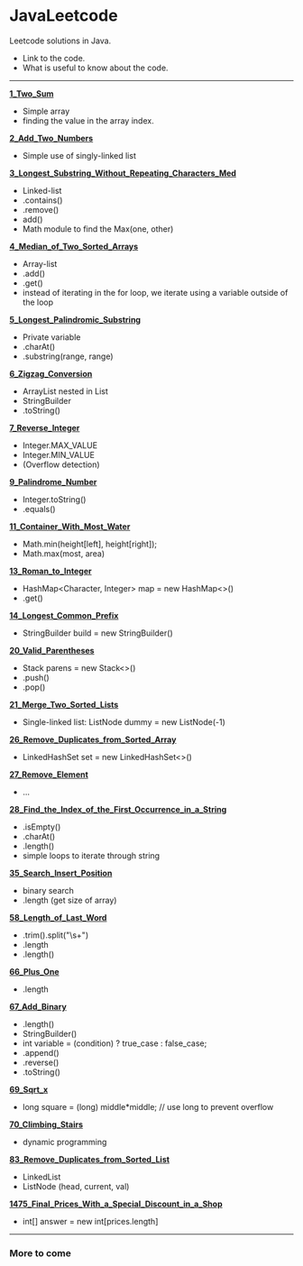 # JavaLeetcode
Leetcode solutions in Java.



- Link to the code.
- What is useful to know about the code.
---


**[1_Two_Sum](https://github.com/masonpham16/JavaLeetcode/blob/main/1_Two_Sum.java)**

- Simple array
- finding the value in the array index.

**[2_Add_Two_Numbers](https://github.com/masonpham16/JavaLeetcode/blob/main/2_Add_Two_Numbers.java)**

- Simple use of singly-linked list

**[3_Longest_Substring_Without_Repeating_Characters_Med](https://github.com/masonpham16/JavaLeetcode/blob/main/3_Longest_Substring_Without_Repeating_Characters_Med.java)**

- Linked-list
- .contains()
- .remove()
- add()
- Math module to find the Max(one, other)

**[4_Median_of_Two_Sorted_Arrays](https://github.com/masonpham16/JavaLeetcode/blob/main/4_Median_of_Two_Sorted_Arrays.java)**

- Array-list
- .add()
- .get()
- instead of iterating in the for loop, we iterate using a variable outside of the loop

**[5_Longest_Palindromic_Substring](https://github.com/masonpham16/JavaLeetcode/blob/main/5_Longest_Palindromic_Substring.java)**

- Private variable
- .charAt()
- .substring(range, range)

**[6_Zigzag_Conversion](https://github.com/masonpham16/JavaLeetcode/blob/main/6_Zigzag_Conversion.java)**

- ArrayList nested in List
- StringBuilder
- .toString()

**[7_Reverse_Integer](https://github.com/masonpham16/JavaLeetcode/blob/main/7_Reverse_Integer.java)**

- Integer.MAX_VALUE
- Integer.MIN_VALUE
- (Overflow detection)

**[9_Palindrome_Number](https://github.com/masonpham16/JavaLeetcode/blob/main/9_Palindrome_Number.java)**

- Integer.toString()
- .equals()

**[11_Container_With_Most_Water](https://github.com/masonpham16/JavaLeetcode/blob/main/11_Container_With_Most_Water.java)**

- Math.min(height[left], height[right]);
- Math.max(most, area)

**[13_Roman_to_Integer](https://github.com/masonpham16/JavaLeetcode/blob/main/13_Roman_to_Integer.java)**

- HashMap<Character, Integer> map = new HashMap<>()
- .get()

**[14_Longest_Common_Prefix](https://github.com/masonpham16/JavaLeetcode/blob/main/14_Longest_Common_Prefix.java)**

- StringBuilder build = new StringBuilder()

**[20_Valid_Parentheses](https://github.com/masonpham16/JavaLeetcode/blob/main/20_Valid_Parentheses.java)**

- Stack<Character> parens = new Stack<>()
- .push()
- .pop()

**[21_Merge_Two_Sorted_Lists](https://github.com/masonpham16/JavaLeetcode/blob/main/21_Merge_Two_Sorted_Lists.java)**

- Single-linked list: ListNode dummy = new ListNode(-1)

**[26_Remove_Duplicates_from_Sorted_Array](https://github.com/masonpham16/JavaLeetcode/blob/main/26_Remove_Duplicates_from_Sorted_Array.java)**

- LinkedHashSet<Integer> set = new LinkedHashSet<>()

**[27_Remove_Element](https://github.com/masonpham16/JavaLeetcode/blob/main/27_Remove_Element.java)**

- ...

**[28_Find_the_Index_of_the_First_Occurrence_in_a_String](https://github.com/masonpham16/JavaLeetcode/blob/main/28_Find_the_Index_of_the_First_Occurrence_in_a_String.java)**

- .isEmpty()
- .charAt()
- .length()
- simple loops to iterate through string

**[35_Search_Insert_Position](https://github.com/masonpham16/JavaLeetcode/blob/main/35_Search_Insert_Position.java)**

- binary search
- .length (get size of array)

**[58_Length_of_Last_Word](https://github.com/masonpham16/JavaLeetcode/blob/main/58_Length_of_Last_Word.java)**

- .trim().split("\\s+")
- .length
- .length()

**[66_Plus_One](https://github.com/masonpham16/JavaLeetcode/blob/main/66_Plus_One.java)**

- .length
  
**[67_Add_Binary](https://github.com/masonpham16/JavaLeetcode/blob/main/67_Add_Binary.java)**

- .length()
- StringBuilder()
- int variable = (condition) ? true_case : false_case;
- .append()
- .reverse()
- .toString()
  
**[69_Sqrt_x](https://github.com/masonpham16/JavaLeetcode/blob/main/69_Sqrt_x.java)**

- long square = (long) middle*middle; // use long to prevent overflow
  
**[70_Climbing_Stairs](https://github.com/masonpham16/JavaLeetcode/blob/main/70_Climbing_Stairs.java)**

- dynamic programming
  
**[83_Remove_Duplicates_from_Sorted_List](https://github.com/masonpham16/JavaLeetcode/blob/main/83_Remove_Duplicates_from_Sorted_List.java)**

- LinkedList
- ListNode (head, current, val)
  
**[1475_Final_Prices_With_a_Special_Discount_in_a_Shop](https://github.com/masonpham16/JavaLeetcode/blob/main/1475_Final_Prices_With_a_Special_Discount_in_a_Shop.java)**

- int[] answer = new int[prices.length]

---
### More to come
